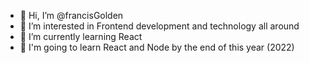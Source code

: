 - 👋 Hi, I’m @francisGolden
- 👀 I’m interested in Frontend development and technology all around
- 🌱 I’m currently learning React
- 🎯 I'm going to learn React and Node by the end of this year (2022)

<!---
francisGolden/francisGolden is a ✨ special ✨ repository because its `README.md` (this file) appears on your GitHub profile.
You can click the Preview link to take a look at your changes.
--->
